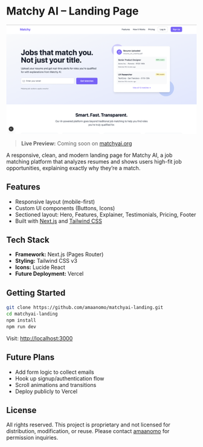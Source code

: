 # Matchy AI – Landing Page

![Matchy AI Landing Page Screenshot](./matchyailanding.png)

> **Live Preview:** Coming soon on [matchyai.org](https://matchyai.org)

A responsive, clean, and modern landing page for Matchy AI, a job matching platform that analyzes resumes and shows users high-fit job opportunities, explaining exactly why they’re a match.

## Features
- Responsive layout (mobile-first)
- Custom UI components (Buttons, Icons)
- Sectioned layout: Hero, Features, Explainer, Testimonials, Pricing, Footer
- Built with [Next.js](https://nextjs.org/) and [Tailwind CSS](https://tailwindcss.com/)

## Tech Stack
- **Framework:** Next.js (Pages Router)
- **Styling:** Tailwind CSS v3
- **Icons:** Lucide React
- **Future Deployment:** Vercel

## Getting Started
```bash
git clone https://github.com/amaanomo/matchyai-landing.git
cd matchyai-landing
npm install
npm run dev
```

Visit: [http://localhost:3000](http://localhost:3000)

## Future Plans
- Add form logic to collect emails
- Hook up signup/authentication flow
- Scroll animations and transitions
- Deploy publicly to Vercel

## License
All rights reserved. This project is proprietary and not licensed for distribution, modification, or reuse. Please contact [amaanomo](https://github.com/amaanomo) for permission inquiries.

